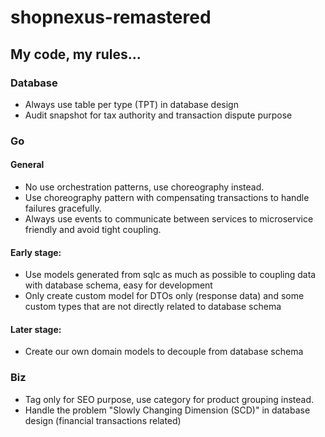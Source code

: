 # shopnexus-remastered

## My code, my rules...

### Database
- Always use table per type (TPT) in database design
- Audit snapshot for tax authority and transaction dispute purpose


### Go

#### General
- No use orchestration patterns, use choreography instead.
- Use choreography pattern with compensating transactions to handle failures gracefully.
- Always use events to communicate between services to microservice friendly and avoid tight coupling.

#### Early stage:
- Use models generated from sqlc as much as possible to coupling data with database schema, easy for development
- Only create custom model for DTOs only (response data) and some custom types that are not directly related to database schema

#### Later stage:
- Create our own domain models to decouple from database schema


### Biz
- Tag only for SEO purpose, use category for product grouping instead.
- Handle the problem "Slowly Changing Dimension (SCD)" in database design (financial transactions related)